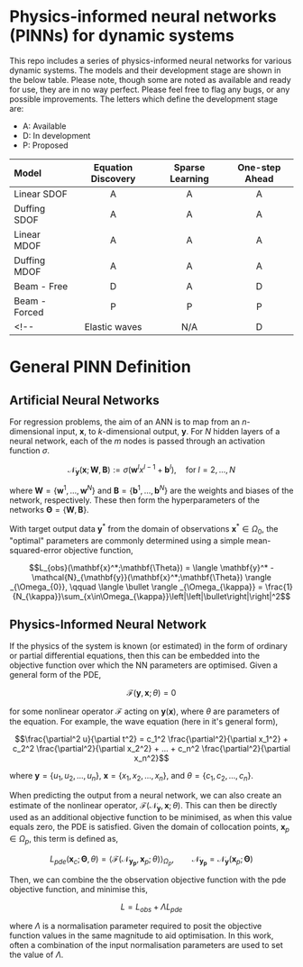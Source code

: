 # Physics-informed neural networks (PINNs) for dynamic systems

This repo includes a series of physics-informed neural networks for various dynamic systems. The models and their development stage are shown in the below table. Please note, though some are noted as available and ready for use, they are in no way perfect. Please feel free to flag any bugs, or any possible improvements. The letters which define the development stage are:
 - A: Available
 - D: In development
 - P: Proposed


| Model             | Equation Discovery    | Sparse Learning   | One-step Ahead |
| :----             | :------------:        | :--------------:  | :-----------:  |
| Linear SDOF       | A                     | A                 | A              |
| Duffing SDOF      | A                     | A                 | A              |
| Linear MDOF       | A                     | A                 | A              |
| Duffing MDOF      | A                     | A                 | A              |
| Beam - Free       | D                     | A                 | D              |
| Beam - Forced     | P                     | P                 | P              |
<!-- | Elastic waves     | N/A               | D                 | N/A            | -->

# General PINN Definition

## Artificial Neural Networks
For regression problems, the aim of an ANN is to map from an $n$-dimensional input, $\mathbf{x}$, to  $k$-dimensional output, $\mathbf{y}$. 
For $N$ hidden layers of a neural network, each of the $m$ nodes is passed through an activation function $\sigma$. 
```math
\mathcal{N}_{\mathbf{y}}(\mathbf{x};\mathbf{W}, \mathbf{B}) := \sigma(\mathbf{w}^l x^{l-1} + \mathbf{b}^l), \quad \mathrm{for}\; l = 2,...,N
```
where $\mathbf{W}=\{\mathbf{w}^1,...,\mathbf{w}^N\}$ and $\mathbf{B}=\{\mathbf{b}^1,...,\mathbf{b}^N\}$ are the weights and biases of the network, respectively.
These then form the hyperparameters of the networks $\mathbf{\Theta} = \{\mathbf{W},\mathbf{B}\}$. 

With target output data $\mathbf{y}^*$ from the domain of observations $\mathbf{x}^*\in\Omega_0$, the "optimal" parameters are commonly determined using a simple mean-squared-error objective function,
```math
L_{obs}(\mathbf{x}^*;\mathbf{\Theta}) = \langle \mathbf{y}^* - \mathcal{N}_{\mathbf{y}}(\mathbf{x}^*;\mathbf{\Theta}) \rangle _{\Omega_{0}}, \qquad
    \langle \bullet \rangle _{\Omega_{\kappa}} = \frac{1}{N_{\kappa}}\sum_{x\in\Omega_{\kappa}}\left|\left|\bullet\right|\right|^2
```

## Physics-Informed Neural Network

If the physics of the system is known (or estimated) in the form of ordinary or partial differential equations, then this can be embedded into the objective function over which the NN parameters are optimised. 
Given a general form of the PDE,
```math
\mathcal{F}(\mathbf{y},\mathbf{x};\theta) = 0
```
for some nonlinear operator $\mathcal{F}$ acting on $\mathbf{y}(\mathbf{x})$, where $\theta$ are parameters of the equation. For example, the wave equation (here in it's general form),
```math
\frac{\partial^2 u}{\partial t^2} = c_1^2 \frac{\partial^2}{\partial x_1^2} + c_2^2 \frac{\partial^2}{\partial x_2^2} + ... + c_n^2 \frac{\partial^2}{\partial x_n^2}
```
where $\mathbf{y}=\{u_1,u_2,...,u_n\}$, $\mathbf{x}=\{x_1,x_2,...,x_n\}$, and $\theta = \{c_1,c_2,...,c_n\}$.

When predicting the output from a neural network, we can also create an estimate of the nonlinear operator, $\mathcal{F}(\mathcal{N}_{\mathbf{y}},\mathbf{x};\theta)$. 
This can then be directly used as an additional objective function to be minimised, as when this value equals zero, the PDE is satisfied. 
Given the domain of collocation points, $\mathbf{x}_p \in \Omega_p$, this term is defined as,
```math
L_{pde}(\mathbf{x}_c;\mathbf{\Theta},\theta) = \langle \mathcal{F}(\mathcal{N}_\mathbf{y_p},\mathbf{x}_p;\theta) \rangle _{\Omega_p}, \qquad \mathcal{N}_\mathbf{y_p} = \mathcal{N}_\mathbf{y}(\mathbf{x}_p;\mathbf{\Theta})
```
Then, we can combine the the observation objective function with the pde objective function, and minimise this,

```math
L = L_{obs} + \Lambda L_{pde}
```
where $\Lambda$ is a normalisation parameter required to posit the objective function values in the same magnitude to aid optimisation. In this work, often a combination of the input normalisation parameters are used to set the value of $\Lambda$.

